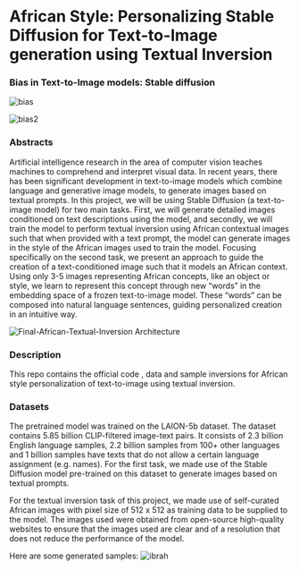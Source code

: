 # African Style: Personalizing Stable Diffusion for Text-to-Image generation using Textual Inversion


### Bias in Text-to-Image models: Stable diffusion
![bias](https://github.com/opeajayi/18655-Project/assets/87567056/00369dd8-d8f6-4f89-877e-8e39f06dde54)

![bias2](https://github.com/opeajayi/18655-Project/assets/87567056/f7b119f6-ec8e-446f-a534-5931e84bf13e)





### Abstracts
Artificial intelligence research in the area of computer vision teaches machines to comprehend and interpret visual data. In recent years, there has been significant development in text-to-image models which combine language and generative image models, to generate images based on textual prompts. In this project, we will be using Stable Diffusion (a text-to-image model) for two main tasks. First, we will generate detailed images conditioned on text descriptions using the model, and secondly, we will train the model to perform textual inversion using African contextual images such that when provided with a text prompt, the model can generate images in the style of the African images used to train the model. Focusing specifically on the second task, we present an approach to guide the creation of a text-conditioned image such that it models an African context. Using only 3-5 images representing African concepts, like an object or style, we learn to represent this concept through new “words” in the embedding space of a frozen text-to-image model. These “words” can be composed into natural language sentences, guiding personalized creation in an intuitive way.

![Final-African-Textual-Inversion Architecture](https://github.com/opeajayi/18655-Project/assets/87567056/4adfed97-ac61-4bee-8972-c8ac0fdaefa7)

### Description
This repo contains the official code , data and sample inversions for African style personalization of text-to-image  using textual inversion.

### Datasets
The pretrained model was trained on the LAION-5b dataset. The dataset contains 5.85 billion CLIP-filtered image-text pairs. It consists of 2.3 billion English language samples, 2.2 billion samples from 100+ other languages and 1 billion samples have texts that do not allow a certain language assignment (e.g. names). For the first task, we made use of the Stable Diffusion model pre-trained on this dataset to generate images based on textual prompts. 

For the textual inversion task of this project, we made use of self-curated African images with pixel size of 512 x 512 as training data to be supplied to the model. The images used were obtained from open-source high-quality websites to ensure that the images used are clear and of a resolution that does not reduce the performance of the model. 

Here are some generated samples: 
![ibrah](https://github.com/opeajayi/18655-Project/assets/87567056/403d5a44-c110-4671-b950-95b381f23c5f)



